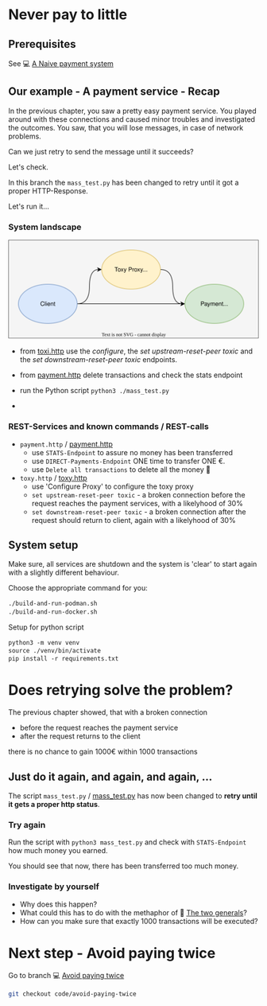 # Never pay to little

## Prerequisites

See :computer: [A Naive payment system](https://github.com/in-der-kothe/exactly-once-semantics/tree/code/naive-payment-system)

## Our example - A payment service - Recap

In the previous chapter, you saw a pretty easy payment service. You played around with these connections and caused minor troubles and investigated the outcomes. You saw, that you will lose messages, in case of network problems.

Can we just retry to send the message until it succeeds?

Let's check.

In this branch the `mass_test.py` has been changed to retry until it got a proper HTTP-Response.

Let's run it...
### System landscape
![image](architecture.svg)



* from [toxi.http](https://github.com/in-der-kothe/exactly-once-semantics/blob/code/never-pay-too-little/toxi.http) use the _configure_, the _set upstream-reset-peer toxic_ and the _set downstream-reset-peer toxic_ endpoints.
* from [payment.http](https://github.com/in-der-kothe/exactly-once-semantics/blob/code/never-pay-too-little/payment.http) delete transactions and check the stats endpoint

* run the Python script ```python3 ./mass_test.py```
* 
### REST-Services and known commands / REST-calls
- `payment.http` / [payment.http](https://github.com/in-der-kothe/exactly-once-semantics/blob/code/never-pay-too-little/payment.http)
  - use `STATS-Endpoint` to assure no money has been transferred
  - use `DIRECT-Payments-Endpoint` ONE time to transfer ONE €.
  - use `Delete all transactions` to delete all the money 💸
- `toxy.http` / [toxy.http](https://github.com/in-der-kothe/exactly-once-semantics/blob/code/never-pay-too-little/toxy.http)
  - use 'Configure Proxy' to configure the toxy proxy
  - `set upstream-reset-peer toxic` - a broken connection before the request reaches the payment services, with a likelyhood of 30%
  - `set downstream-reset-peer toxic` - a broken connection after the request should return to client, again with a likelyhood of 30%

## System setup
Make sure, all services are shutdown and the system is 'clear' to start again with a slightly different behaviour.

Choose the appropriate command for you:
```bash
./build-and-run-podman.sh
./build-and-run-docker.sh
```

Setup for python script
```
python3 -m venv venv
source ./venv/bin/activate
pip install -r requirements.txt
```

# Does retrying solve the problem?
The previous chapter showed, that with a broken connection

 - before the request reaches the payment service
 - after the request returns to the client

there is no chance to gain 1000€ within 1000 transactions

## Just do it again, and again, and again, ...
The script `mass_test.py` / [mass_test.py](https://github.com/in-der-kothe/exactly-once-semantics/blob/code/never-pay-too-little/mass_test.py) has now been changed to **retry until it gets a proper http status**.

### Try again
Run the script with `python3 mass_test.py` and check with `STATS-Endpoint` how much money you earned.

You should see that now, there has been transferred too much money.

### Investigate by yourself
- Why does this happen?
- What could this has to do with the methaphor of :book: [The two generals](https://github.com/in-der-kothe/exactly-once-semantics/tree/theory/two-generals)?
- How can you make sure that exactly 1000 transactions will be executed?

# Next step - Avoid paying twice
Go to branch :computer: [Avoid paying twice](https://github.com/in-der-kothe/exactly-once-semantics/tree/code/avoid-paying-twice)

```bash
git checkout code/avoid-paying-twice
```
